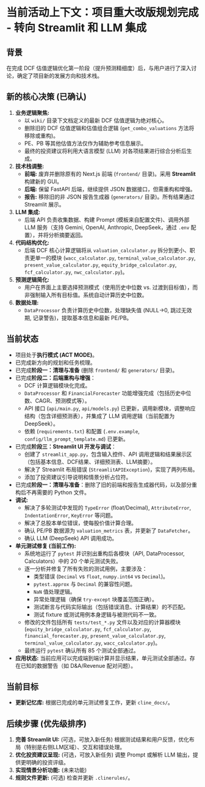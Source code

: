 # 当前活动上下文：项目重大改版规划完成 - 转向 Streamlit 和 LLM 集成

## 背景
在完成 DCF 估值逻辑优化第一阶段（提升预测精细度）后，与用户进行了深入讨论，确定了项目新的发展方向和技术栈。

## 新的核心决策 (已确认)
1.  **业务逻辑聚焦:**
    *   以 `wiki/` 目录下文档定义的最新 DCF 估值逻辑为绝对核心。
    *   删除旧的 DCF 估值逻辑和估值组合逻辑 (`get_combo_valuations` 方法将移除或重构)。
    *   PE、PB 等其他估值方法仅作为辅助参考信息展示。
    *   最终的投资建议将利用大语言模型 (LLM) 对各项结果进行综合分析后生成。
2.  **技术栈调整:**
    *   **前端:** 废弃并删除原有的 Next.js 前端 (`frontend/` 目录)。采用 **Streamlit** 构建新的 GUI。
    *   **后端:** 保留 FastAPI 后端，继续提供 JSON 数据接口，但需重构和增强。
    *   **报告:** 移除旧的非 JSON 报告生成器 (`generators/` 目录)。所有结果通过 Streamlit 展示。
3.  **LLM 集成:**
    *   后端 API 负责收集数据、构建 Prompt (模板来自配置文件)、调用外部 LLM 服务（支持 Gemini, OpenAI, Anthropic, DeepSeek，通过 `.env` 配置），并将分析摘要返回。
4.  **代码结构优化:**
    *   后端 DCF 核心计算逻辑将从 `valuation_calculator.py` 拆分到更小、职责更单一的模块 (`wacc_calculator.py`, `terminal_value_calculator.py`, `present_value_calculator.py`, `equity_bridge_calculator.py`, `fcf_calculator.py`, `nwc_calculator.py`)。
5.  **预测逻辑简化:**
    *   用户在界面上主要选择预测模式（使用历史中位数 vs. 过渡到目标值），而非强制输入所有目标值。系统自动计算历史中位数。
6.  **数据处理:**
    *   `DataProcessor` 负责计算历史中位数，处理缺失值 (NULL->0, 跳过无效期, 记录警告)，提取基本信息和最新 PE/PB。

## 当前状态
-   项目处于**执行模式 (ACT MODE)**。
-   已完成新方向的规划和任务梳理。
-   已完成**阶段一：清理与准备** (删除 `frontend/` 和 `generators/` 目录)。
-   已完成**阶段二：后端重构与增强**：
    *   DCF 计算逻辑模块化完成。
    *   `DataProcessor` 和 `FinancialForecaster` 功能增强完成（包括历史中位数、CAGR、预测模式等）。
    *   API 接口 (`api/main.py`, `api/models.py`) 已更新，调用新模块，调整响应结构（包含详细预测表），并集成了 LLM 调用逻辑（当前配置为 DeepSeek）。
    *   依赖 (`requirements.txt`) 和配置 (`.env.example`, `config/llm_prompt_template.md`) 已更新。
-   已完成**阶段三：Streamlit UI 开发与调试**：
    *   创建了 `streamlit_app.py`，包含输入控件、API 调用逻辑和结果展示区（包括基本信息、DCF结果、详细预测表、LLM摘要）。
    *   解决了 Streamlit 布局错误 (`StreamlitAPIException`)，实现了两列布局。
    *   添加了投资建议引导说明和情景分析占位符。
-   已完成**阶段一：清理与准备**：删除了旧的前端和报告生成器代码，以及部分重构后不再需要的 Python 文件。
-   **调试:**
    *   解决了多轮测试中发现的 `TypeError` (float/Decimal), `AttributeError`, `IndentationError`, `KeyError` 等问题。
    *   解决了总股本单位错误，使每股价值计算合理。
    *   确认 PE/PB 数据源为 `valuation_metrics` 表，并更新了 `DataFetcher`。
    *   确认 LLM (DeepSeek) API 调用成功。
-   **单元测试修复 (当前工作):**
    *   系统地运行了 `pytest` 并识别出重构后各模块（API, DataProcessor, Calculators）中的 20 个单元测试失败。
    *   逐一分析并修复了所有失败的测试用例，主要涉及：
        *   类型错误 (`Decimal` vs `float`, `numpy.int64` vs `Decimal`)。
        *   `pytest.approx` 与 `Decimal` 的兼容性问题。
        *   `NaN` 值处理逻辑。
        *   异常处理逻辑（确保 `try-except` 块覆盖范围正确）。
        *   测试断言与代码实际输出（包括错误消息、计算结果）的不匹配。
        *   测试 fixture 或测试用例本身逻辑与被测代码不一致。
    *   修改的文件包括所有 `tests/test_*.py` 文件以及对应的计算器模块 (`equity_bridge_calculator.py`, `fcf_calculator.py`, `financial_forecaster.py`, `present_value_calculator.py`, `terminal_value_calculator.py`, `wacc_calculator.py`)。
    *   最终运行 `pytest` 确认所有 85 个测试全部通过。
-   **应用状态:** 当前应用可以完成端到端计算并显示结果，单元测试全部通过。存在已知的数据警告（如 D&A/Revenue 配对问题）。

## 当前目标
-   **更新记忆库:** 根据已完成的单元测试修复工作，更新 `cline_docs/`。

## 后续步骤 (优先级排序)
1.  **完善 Streamlit UI:** (可选，可放入新任务) 根据测试结果和用户反馈，优化布局（特别是右侧LLM区域）、交互和错误处理。
2.  **优化投资建议呈现:** (可选，可放入新任务) 调整 Prompt 或解析 LLM 输出，提供更明确的投资评级。
3.  **实现情景分析功能:** (未来功能)
4.  **规则文件更新:** (可选) 检查并更新 `.clinerules/`。
